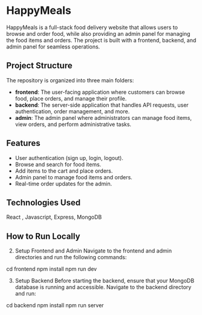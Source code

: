 # HappyMeals

HappyMeals is a full-stack food delivery website that allows users to browse and order food, while also providing an admin panel for managing the food items and orders. The project is built with a frontend, backend, and admin panel for seamless operations.

## Project Structure

The repository is organized into three main folders:

- **frontend**: The user-facing application where customers can browse food, place orders, and manage their profile.
- **backend**: The server-side application that handles API requests, user authentication, order management, and more.
- **admin**: The admin panel where administrators can manage food items, view orders, and perform administrative tasks.

## Features

- User authentication (sign up, login, logout).
- Browse and search for food items.
- Add items to the cart and place orders.
- Admin panel to manage food items and orders.
- Real-time order updates for the admin.


## Technologies Used

React , Javascript, Express, MongoDB

## How to Run Locally
2. Setup Frontend and Admin
Navigate to the frontend and admin directories and run the following commands:


cd frontend
npm install
npm run dev

3. Setup Backend
Before starting the backend, ensure that your MongoDB database is running and accessible.
Navigate to the backend directory and run:


cd backend
npm install
npm run server


